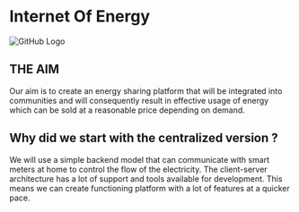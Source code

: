 # Internet Of Energy

![GitHub Logo](https://cdn-images-1.medium.com/max/1200/1*2E2WSE5wGMPv1pf8xruoKg.png)

## THE AIM
Our aim is to create an energy sharing platform that will be integrated into communities and will consequently result in effective usage of energy which can be sold at a reasonable price depending on demand.   

## Why did we start with the centralized version ?
We will use a simple backend model that can communicate with smart meters at home to control the flow of the electricity. The client-server architecture has a lot of  support and tools available for development. This means we can create functioning platform with a lot of features at a quicker pace.
